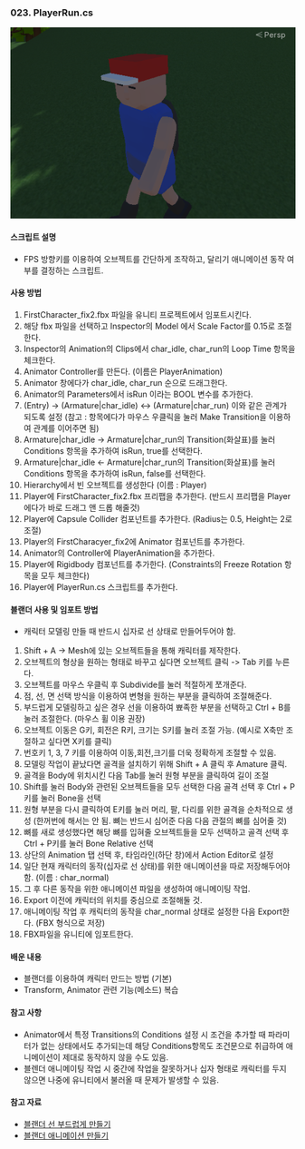 ### 023. PlayerRun.cs

 ![MyModel](./MyModel.PNG)

#### 스크립트 설명
- FPS 방향키를 이용하여 오브젝트를 간단하게 조작하고, 달리기 애니메이션 동작 여부를 결정하는 스크립트.


#### 사용 방법
1. FirstCharacter_fix2.fbx 파일을 유니티 프로젝트에서 임포트시킨다.
2. 해당 fbx 파일을 선택하고 Inspector의 Model 에서 Scale Factor를 0.15로 조절한다.
3. Inspector의 Animation의 Clips에서 char_idle, char_run의 Loop Time 항목을 체크한다.
4. Animator Controller를 만든다. (이름은 PlayerAnimation)
5. Animator 창에다가 char_idle, char_run 순으로 드래그한다.
6. Animator의 Parameters에서 isRun 이라는 BOOL 변수를 추가한다.
7. (Entry) -> (Armature|char_idle) <-> (Armature|char_run) 이와 같은 관계가 되도록 설정
	(참고 : 항목에다가 마우스 우클릭을 눌러 Make Transition을 이용하여 관계를 이어주면 됨)
8. Armature|char_idle -> Armature|char_run의 Transition(화살표)를 눌러  Conditions 항목을 추가하여 isRun, true를 선택한다.
9. Armature|char_idle <- Armature|char_run의 Transition(화살표)를 눌러  Conditions 항목을 추가하여 isRun, false를 선택한다.
10. Hierarchy에서 빈 오브젝트를 생성한다 (이름 : Player)
11. Player에 FirstCharacter_fix2.fbx 프리팹을 추가한다. (반드시 프리팹을 Player에다가 바로 드래그 앤 드롭 해줄것)
12. Player에 Capsule Collider 컴포넌트를 추가한다. (Radius는 0.5, Height는 2로 조절)
13. Player의 FirstCharacyer_fix2에 Animator 컴포넌트를 추가한다.
14. Animator의 Controller에 PlayerAnimation을 추가한다.
15. Player에 Rigidbody 컴포넌트를 추가한다. (Constraints의 Freeze Rotation 항목을 모두 체크한다)
16. Player에 PlayerRun.cs 스크립트를 추가한다.


#### 블랜더 사용 및 임포트 방법
 * 캐릭터 모델링 만들 때 반드시 십자로 선 상태로 만들어두어야 함.

1. Shift + A -> Mesh에 있는 오브젝트들을 통해 캐릭터를 제작한다.
2. 오브젝트의 형상을 원하는 형태로 바꾸고 싶다면 오브젝트 클릭 -> Tab 키를 누른다.
3. 오브젝트를 마우스 우클릭 후 Subdivide를 눌러 적절하게 쪼개준다.
4. 점, 선, 면 선택 방식을 이용하여 변형을 원하는 부분을 클릭하여 조절해준다.
5. 부드럽게 모델링하고 싶은 경우 선을 이용하여 뾰족한 부분을 선택하고 Ctrl + B를 눌러 조절한다. (마우스 휠 이용 권장)
6. 오브젝트 이동은 G키, 회전은 R키, 크기는 S키를 눌러 조절 가능. (예시로 X축만 조절하고 싶다면 X키를 클릭)
7. 번호키 1, 3, 7 키를 이용하여 이동,회전,크기를 더욱 정확하게 조절할 수 있음.
8. 모델링 작업이 끝났다면 골격을 설치하기 위해 Shift + A 클릭 후 Amature 클릭.
9. 골격을 Body에 위치시킨 다음 Tab를 눌러 원형 부분을 클릭하여 길이 조절
10. Shift를 눌러 Body와 관련된 오브젝트들을 모두 선택한 다음 골격 선택 후 Ctrl + P키를 눌러 Bone을 선택
10. 원형 부분을 다시 클릭하여 E키를 눌러 머리, 팔, 다리를 위한 골격을 순차적으로 생성 (한꺼번에 해서는 안 됨. 뼈는 반드시 심어준 다음 다음 관절의 뼈를 심어줄 것)
11. 뼈를 새로 생성했다면 해당 뼈를 입혀줄 오브젝트들을 모두 선택하고 골격 선택 후 Ctrl + P키를 눌러 Bone Relative 선택
12. 상단의 Animation 탭 선택 후, 타임라인(하단 창)에서 Action Editor로 설정
13. 일단 현재 캐릭터의 동작(십자로 선 상태)를 위한 애니메이션을 따로 저장해두어야 함. (이름 : char_normal)
14. 그 후 다른 동작을 위한 애니메이션 파일을 생성하여 애니메이팅 작업.
15. Export 이전에 캐릭터의 위치를 중심으로 조절해둘 것.
16. 애니메이팅 작업 후 캐릭터의 동작을 char_normal 상태로 설정한 다음 Export한다. (FBX 형식으로 저장)
17. FBX파일을 유니티에 임포트한다.


#### 배운 내용
- 블랜더를 이용하여 캐릭터 만드는 방법 (기본)
- Transform, Animator 관련 기능(메소드) 복습


#### 참고 사항
- Animator에서 특정 Transitions의 Conditions 설정 시 조건을 추가할 때 파라미터가 없는 상태에서도 추가되는데 해당 Conditions항목도 조건문으로 취급하여 애니메이션이 제대로 동작하지 않을 수도 있음.
- 블렌더 애니메이팅 작업 시 중간에 작업을 잘못하거나 십자 형태로 캐릭터를 두지 않으면 나중에 유니티에서 불러올 때 문제가 발생할 수 있음.


#### 참고 자료
- [블랜더 선 부드럽게 만들기](https://itadventure.tistory.com/140)
- [블랜더 애니메이션 만들기](https://dlgnlfus.tistory.com/326)
